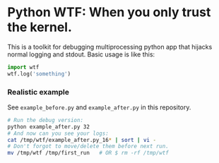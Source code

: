 # Python WTF: When you only trust the kernel.

This is a toolkit for debugging multiprocessing python app that hijacks normal
logging and stdout. Basic usage is like this:

```python
import wtf
wtf.log('something')
```


### Realistic example

See `example_before.py` and `example_after.py` in this repository.

```bash
# Run the debug version:
python example_after.py 32
# And now can you see your logs:
cat /tmp/wtf/example_after.py_16* | sort | vi -
# Don't forgot to move/delete them before next run.
mv /tmp/wtf /tmp/first_run   # OR $ rm -rf /tmp/wtf
```
